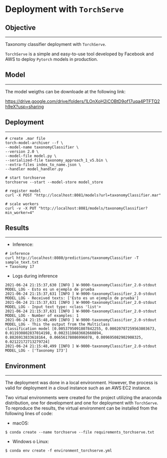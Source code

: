 
# Deployment with `TorchServe`

## Objective
_______
Taxonomy classifier deployment with `TorchServe`.

`TorchServe` is a simple and easy-to-use tool developed by Facebook and AWS to deploy `Pytorch` models in production.

## Model
________
The model weigths can be downloade at the following link:

https://drive.google.com/drive/folders/1LOnXoH2iCOBtD9of17uqa4PTFTQ2h9eX?usp=sharing

## Deployment
_________

``````
# create .mar file
torch-model-archiver --f \
--model-name taxonomyClassifier \
--version 2.0 \
--model-file model.py \
--serialized-file taxonomy_approach_1_v5.bin \
--extra-files index_to_name.json \
--handler model_handler.py

# start torchserve
torchserve --start --model-store model_store

# register model
curl -X POST "http://localhost:8081/models?url=taxonomyClassifier.mar"

# scale workers
curl -v -X PUT "http://localhost:8081/models/taxonomyClassifier?min_worker=4"

``````

## Results
_________
- Inference:
````
# inference
curl http://localhost:8080/predictions/taxonomyClassifier -T sample_text.txt
➜ Taxonomy 17
````

- Logs during inference
````
2021-06-24 21:15:37,630 [INFO ] W-9000-taxonomyClassifier_2.0-stdout MODEL_LOG - Esto es un ejemplo de prueba
2021-06-24 21:15:37,631 [INFO ] W-9000-taxonomyClassifier_2.0-stdout MODEL_LOG - Received texts: ['Esto es un ejemplo de prueba']
2021-06-24 21:15:37,631 [INFO ] W-9000-taxonomyClassifier_2.0-stdout MODEL_LOG - Input text type: <class 'list'>
2021-06-24 21:15:37,631 [INFO ] W-9000-taxonomyClassifier_2.0-stdout MODEL_LOG - Number of examples: 1
2021-06-24 21:15:48,499 [INFO ] W-9000-taxonomyClassifier_2.0-stdout MODEL_LOG - This the output from the Multiclass
classification model [0.0053795091807842255, 0.00020787259563803673, 0.011930802837014198, 0.0023118683602660894,
0.8826913833618164, 0.06656178086996078, 0.009695082902908325, 0.02122172713279724]
2021-06-24 21:15:48,499 [INFO ] W-9000-taxonomyClassifier_2.0-stdout MODEL_LOG - ['Taxonomy 173']
````

## Environment
_______
The deployment was done in a local environment. However, the process is valid for deployment in a cloud instance such as an AWS EC2
instance.

Two virtual environments were created for the project utilizing the anaconda distribution, one for development and one for deployment with `TorchServe`.
To reproduce the results, the virtual environment can be installed from the following lines of code:

- macOS:

`$ conda create --name torchserve --file requirements_torchserve.txt`

- Windows o Linux:

`$ conda env create -f environment_torchserve.yml`